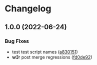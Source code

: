 # Changelog

## 1.0.0 (2022-06-24)

### Bug Fixes

- test test script names ([a830151](https://www.github.com/web3-storage/ucanto/commit/a8301516104a7b04240cf90f480b89c08dfcd585))
- **w3:** post merge regressions ([fd0de92](https://www.github.com/web3-storage/ucanto/commit/fd0de924b2a5f3534480c2307264076e482df7bd))

